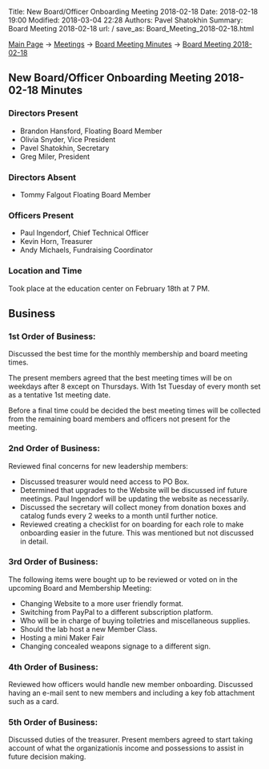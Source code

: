 Title: New Board/Officer Onboarding Meeting 2018-02-18
Date: 2018-02-18 19:00
Modified: 2018-03-04 22:28
Authors: Pavel Shatokhin
Summary: Board Meeting 2018-02-18
url: /
save_as: Board_Meeting_2018-02-18.html

[Main Page](index.html) -\> [Meetings](Meetings.html)
-\> [Board Meeting Minutes](Board_Meeting_Minutes.html) -\> [Board Meeting 2018-02-18](Board_Meeting_2018-02-18.html)

New Board/Officer Onboarding Meeting 2018-02-18 Minutes
-----------------------------

### Directors Present

-   Brandon Hansford, Floating Board Member
-   Olivia Snyder, Vice President
-   Pavel Shatokhin, Secretary
-   Greg Miler, President 

### Directors Absent

-   Tommy Falgout Floating Board Member

### Officers Present

-   Paul Ingendorf, Chief Technical Officer
-   Kevin Horn, Treasurer
-   Andy Michaels, Fundraising Coordinator

### Location and Time

Took place at the education center on February 18th at 7 PM.

Business
--------

### 1st Order of Business:

Discussed the best time for the monthly membership and board meeting times.

The present members agreed that the best meeting times will be on weekdays after 8 except on Thursdays. With 1st Tuesday of every month set as a tentative 1st meeting date.

Before a final time could be decided the best meeting times will be collected from the remaining board members and officers not present for the meeting.

### 2nd Order of Business:

Reviewed final concerns for new leadership members:

* Discussed treasurer would need access to PO Box.
* Determined that upgrades to the Website will be discussed inf future meetings. Paul Ingendorf will be updating the website as necessarily.
* Discussed the secretary will collect money from donation boxes and catalog funds every 2 weeks to a month until further notice. 
* Reviewed creating a checklist for on boarding for each role to make onboarding easier in the future. This was mentioned but not discussed in detail.

### 3rd Order of Business:

The following items were bought up to be reviewed or voted on in the upcoming Board and Membership Meeting:

* Changing Website to a more user friendly format.
* Switching from PayPal to a different subscription platform.
* Who will be in charge of buying toiletries and miscellaneous supplies.
* Should the lab host a new Member Class.
* Hosting a mini Maker Fair
* Changing concealed weapons signage to a different sign.

### 4th Order of Business:

Reviewed how officers would handle new member onboarding. Discussed having an e-mail sent to new members and including a key fob attachment such as a card.

### 5th Order of Business:

Discussed duties of the treasurer. Present members agreed to start taking account of what the organizationís income and possessions to assist in future decision making. 

